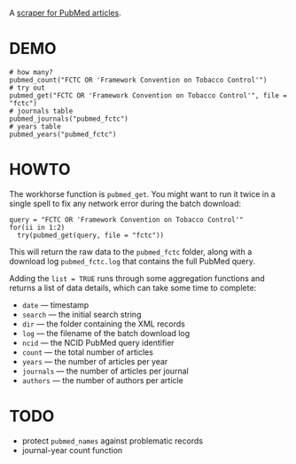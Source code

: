 A [scraper for PubMed articles](http://rpsychologist.com/how-to-download-complete-xml-records-from-pubmed-and-extract-data).

# DEMO

```{S}
# how many?
pubmed_count("FCTC OR 'Framework Convention on Tobacco Control'")
# try out
pubmed_get("FCTC OR 'Framework Convention on Tobacco Control'", file = "fctc")
# journals table
pubmed_journals("pubmed_fctc")
# years table
pubmed_years("pubmed_fctc")
```

# HOWTO

The workhorse function is `pubmed_get`. You might want to run it twice in a single spell to fix any network error during the batch download:

```{S}
query = "FCTC OR 'Framework Convention on Tobacco Control'"
for(ii in 1:2)
  try(pubmed_get(query, file = "fctc"))
```

This will return the raw data to the `pubmed_fctc` folder, along with a download log `pubmed_fctc.log` that contains the full PubMed query.

Adding the `list = TRUE` runs through some aggregation functions and returns a list of data details, which can take some time to complete:

* `date` — timestamp
* `search` — the initial search string
* `dir` — the folder containing the XML records
* `log` — the filename of the batch download log
* `ncid` — the NCID PubMed query identifier
* `count` — the total number of articles
* `years` — the number of articles per year
* `journals` — the number of articles per journal
* `authors` — the number of authors per article

# TODO

* protect `pubmed_names` against problematic records
* journal-year count function
